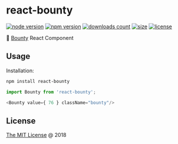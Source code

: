 # react-bounty

[![node version](https://img.shields.io/node/v/react-bounty.svg)](https://www.npmjs.com/package/react-bounty)
[![npm version](https://badge.fury.io/js/react-bounty.svg)](https://badge.fury.io/js/react-bounty)
[![downloads count](https://img.shields.io/npm/dt/react-bounty.svg)](https://www.npmjs.com/package/react-bounty)
[![size](https://packagephobia.com/badge?p=react-bounty)](https://packagephobia.com/result?p=react-bounty)
[![license](https://img.shields.io/npm/l/react-bounty.svg)](https://piecioshka.mit-license.org)

🔨 [Bounty](https://github.com/coderitual/bounty) React Component

## Usage

Installation:

```bash
npm install react-bounty
```

```javascript
import Bounty from 'react-bounty';

<Bounty value={ 76 } className="bounty"/>
```

## License

[The MIT License](https://piecioshka.mit-license.org) @ 2018
